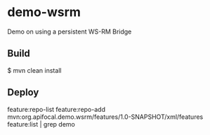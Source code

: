 # demo-wsrm
Demo on using a persistent WS-RM Bridge

## Build

$ mvn clean install

## Deploy

feature:repo-list
feature:repo-add mvn:org.apifocal.demo.wsrm/features/1.0-SNAPSHOT/xml/features
feature:list | grep demo

